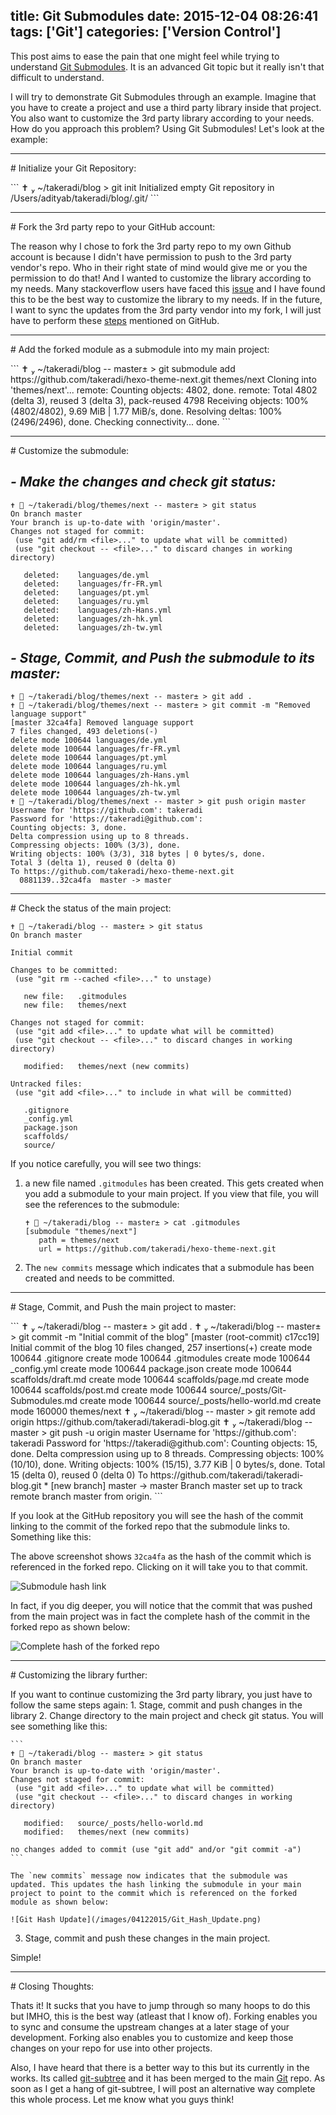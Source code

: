 title: Git Submodules
date: 2015-12-04 08:26:41
tags: ['Git']
categories: ['Version Control']
---
This post aims to ease the pain that one might feel while trying to understand [Git Submodules](https://git-scm.com/book/en/v2/Git-Tools-Submodules). It is an advanced Git topic but it really isn't that difficult to understand.

I will try to demonstrate Git Submodules through an example. Imagine that you have to create a project and use a third party library inside that project. You also want to customize the 3rd party library according to your needs. How do you approach this problem? Using Git Submodules! Let's look at the example:

<!--more-->
<hr/>
# Initialize your Git Repository:<p/>
```
✝  ~/takeradi/blog > git init
Initialized empty Git repository in /Users/adityab/takeradi/blog/.git/
```
<p/>
<hr/>
# Fork the 3rd party repo to your GitHub account:<p/>

The reason why I chose to fork the 3rd party repo to my own Github account is because I didn't have permission to push to the 3rd party vendor's repo. Who in their right state of mind would give me or you the permission to do that! And I wanted to customize the library according to my needs. Many stackoverflow users have faced this [issue](http://stackoverflow.com/questions/12309884/make-changes-to-a-git-submodule-and-then-add-those-into-my-main-project) and I have found this to be the best way to customize the library to my needs. If in the future, I want to sync the updates from the 3rd party vendor into my fork, I will just have to perform these [steps](https://help.github.com/articles/syncing-a-fork/) mentioned on GitHub.


<hr/>
# Add the forked module as a submodule into my main project:<p/>
```
✝  ~/takeradi/blog -- master± > git submodule add https://github.com/takeradi/hexo-theme-next.git themes/next
Cloning into 'themes/next'...
remote: Counting objects: 4802, done.
remote: Total 4802 (delta 3), reused 3 (delta 3), pack-reused 4798
Receiving objects: 100% (4802/4802), 9.69 MiB | 1.77 MiB/s, done.
Resolving deltas: 100% (2496/2496), done.
Checking connectivity... done.
```
<p/>

<hr/>
# Customize the submodule:<p/>

## _- Make the changes and check git status:_


```
✝  ~/takeradi/blog/themes/next -- master± > git status
On branch master
Your branch is up-to-date with 'origin/master'.
Changes not staged for commit:
 (use "git add/rm <file>..." to update what will be committed)
 (use "git checkout -- <file>..." to discard changes in working directory)

   deleted:    languages/de.yml
   deleted:    languages/fr-FR.yml
   deleted:    languages/pt.yml
   deleted:    languages/ru.yml
   deleted:    languages/zh-Hans.yml
   deleted:    languages/zh-hk.yml
   deleted:    languages/zh-tw.yml
```

## _- Stage, Commit, and Push the submodule to its master:_


```
✝  ~/takeradi/blog/themes/next -- master± > git add .
✝  ~/takeradi/blog/themes/next -- master± > git commit -m "Removed language support"
[master 32ca4fa] Removed language support
7 files changed, 493 deletions(-)
delete mode 100644 languages/de.yml
delete mode 100644 languages/fr-FR.yml
delete mode 100644 languages/pt.yml
delete mode 100644 languages/ru.yml
delete mode 100644 languages/zh-Hans.yml
delete mode 100644 languages/zh-hk.yml
delete mode 100644 languages/zh-tw.yml
✝  ~/takeradi/blog/themes/next -- master > git push origin master
Username for 'https://github.com': takeradi
Password for 'https://takeradi@github.com':
Counting objects: 3, done.
Delta compression using up to 8 threads.
Compressing objects: 100% (3/3), done.
Writing objects: 100% (3/3), 318 bytes | 0 bytes/s, done.
Total 3 (delta 1), reused 0 (delta 0)
To https://github.com/takeradi/hexo-theme-next.git
  0881139..32ca4fa  master -> master
```
<p/>

<hr/>
# Check the status of the main project:<p/>


```
✝  ~/takeradi/blog -- master± > git status
On branch master

Initial commit

Changes to be committed:
 (use "git rm --cached <file>..." to unstage)

   new file:   .gitmodules
   new file:   themes/next

Changes not staged for commit:
 (use "git add <file>..." to update what will be committed)
 (use "git checkout -- <file>..." to discard changes in working directory)

   modified:   themes/next (new commits)

Untracked files:
 (use "git add <file>..." to include in what will be committed)

   .gitignore
   _config.yml
   package.json
   scaffolds/
   source/
```

If you notice carefully, you will see two things:
1. a new file named `.gitmodules` has been created. This gets created when you add a submodule to your main project. If you view that file, you will see the references to the submodule:

    ```
    ✝  ~/takeradi/blog -- master± > cat .gitmodules
    [submodule "themes/next"]
       path = themes/next
       url = https://github.com/takeradi/hexo-theme-next.git
    ```
2. The `new commits` message which indicates that a submodule has been created and needs to be committed.


<hr/>
# Stage, Commit, and Push the main project to master:<p/>
```
✝  ~/takeradi/blog -- master± > git add .
 ✝  ~/takeradi/blog -- master± > git commit -m "Initial commit of the blog"
[master (root-commit) c17cc19] Initial commit of the blog
 10 files changed, 257 insertions(+)
 create mode 100644 .gitignore
 create mode 100644 .gitmodules
 create mode 100644 _config.yml
 create mode 100644 package.json
 create mode 100644 scaffolds/draft.md
 create mode 100644 scaffolds/page.md
 create mode 100644 scaffolds/post.md
 create mode 100644 source/_posts/Git-Submodules.md
 create mode 100644 source/_posts/hello-world.md
 create mode 160000 themes/next
 ✝  ~/takeradi/blog -- master > git remote add origin https://github.com/takeradi/takeradi-blog.git
 ✝  ~/takeradi/blog -- master > git push -u origin master
Username for 'https://github.com': takeradi
Password for 'https://takeradi@github.com':
Counting objects: 15, done.
Delta compression using up to 8 threads.
Compressing objects: 100% (10/10), done.
Writing objects: 100% (15/15), 3.77 KiB | 0 bytes/s, done.
Total 15 (delta 0), reused 0 (delta 0)
To https://github.com/takeradi/takeradi-blog.git
 * [new branch]      master -> master
Branch master set up to track remote branch master from origin.
```

If you look at the GitHub repository you will see the hash of the commit linking to the commit of the forked repo that the submodule links to. Something like this:

The above screenshot shows `32ca4fa` as the hash of the commit which is referenced in the forked repo. Clicking on it will take you to that commit.

![Submodule hash link](/images/04122015/Git_Submodule_Hash.png)

In fact, if you dig deeper, you will notice that the commit that was pushed from the main project was in fact the complete hash of the commit in the forked repo as shown below:

![Complete hash of the forked repo](/images/04122015/Git_Hash_Link.png)
<hr/>
# Customizing the library further:<p/>
If you want to continue customizing the 3rd party library, you just have to follow the same steps again:
1. Stage, commit and push changes in the library
2. Change directory to the main project and check git status. You will see something like this:

    ```
    ✝  ~/takeradi/blog -- master± > git status
    On branch master
    Your branch is up-to-date with 'origin/master'.
    Changes not staged for commit:
     (use "git add <file>..." to update what will be committed)
     (use "git checkout -- <file>..." to discard changes in working directory)

       modified:   source/_posts/hello-world.md
       modified:   themes/next (new commits)

    no changes added to commit (use "git add" and/or "git commit -a")
    ```

    The `new commits` message now indicates that the submodule was updated. This updates the hash linking the submodule in your main project to point to the commit which is referenced on the forked module as shown below:

    ![Git Hash Update](/images/04122015/Git_Hash_Update.png)

3. Stage, commit and push these changes in the main project.

Simple!
<hr/>
# Closing Thoughts:<p/>


Thats it! It sucks that you have to jump through so many hoops to do this but IMHO, this is the best way (atleast that I know of). Forking enables you to sync and consume the upstream changes at a later stage of your development. Forking also enables you to customize and keep those changes on your repo for use into other projects.

Also, I have heard that there is a better way to this but its currently in the works. Its called [git-subtree](https://github.com/apenwarr/git-subtree) and it has been merged to the main [Git](https://github.com/git/git/tree/master/contrib/subtree) repo. As soon as I get a hang of git-subtree, I will post an alternative way complete this whole process. Let me know what you guys think!
